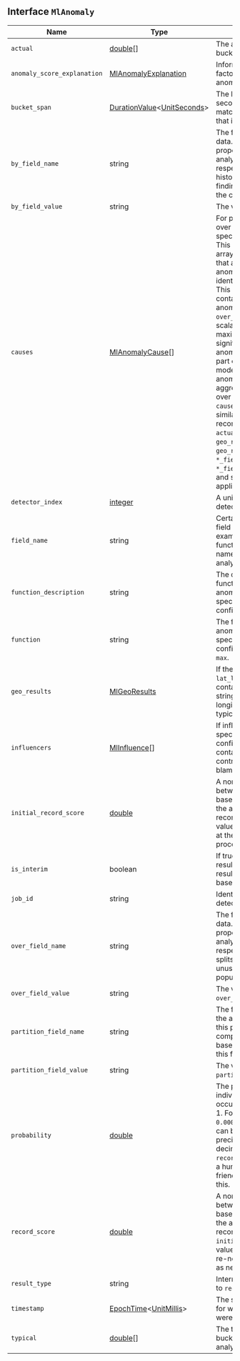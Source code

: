 ## Interface `MlAnomaly`

| Name | Type | Description |
| - | - | - |
| `actual` | [double](./double.md)[] | The actual value for the bucket. |
| `anomaly_score_explanation` | [MlAnomalyExplanation](./MlAnomalyExplanation.md) | Information about the factors impacting the initial anomaly score. |
| `bucket_span` | [DurationValue](./DurationValue.md)<[UnitSeconds](./UnitSeconds.md)> | The length of the bucket in seconds. This value matches the `bucket_span` that is specified in the job. |
| `by_field_name` | string | The field used to split the data. In particular, this property is used for analyzing the splits with respect to their own history. It is used for finding unusual values in the context of the split. |
| `by_field_value` | string | The value of `by_field_name`. |
| `causes` | [MlAnomalyCause](./MlAnomalyCause.md)[] | For population analysis, an over field must be specified in the detector. This property contains an array of anomaly records that are the causes for the anomaly that has been identified for the over field. This sub-resource contains the most anomalous records for the `over_field_name`. For scalability reasons, a maximum of the 10 most significant causes of the anomaly are returned. As part of the core analytical modeling, these low-level anomaly records are aggregated for their parent over field record. The `causes` resource contains similar elements to the record resource, namely `actual`, `typical`, `geo_results.actual_point`, `geo_results.typical_point`, `*_field_name` and `*_field_value`. Probability and scores are not applicable to causes. |
| `detector_index` | [integer](./integer.md) | A unique identifier for the detector. |
| `field_name` | string | Certain functions require a field to operate on, for example, `sum()`. For those functions, this value is the name of the field to be analyzed. |
| `function_description` | string | The description of the function in which the anomaly occurs, as specified in the detector configuration. |
| `function` | string | The function in which the anomaly occurs, as specified in the detector configuration. For example, `max`. |
| `geo_results` | [MlGeoResults](./MlGeoResults.md) | If the detector function is `lat_long`, this object contains comma delimited strings for the latitude and longitude of the actual and typical values. |
| `influencers` | [MlInfluence](./MlInfluence.md)[] | If influencers were specified in the detector configuration, this array contains influencers that contributed to or were to blame for an anomaly. |
| `initial_record_score` | [double](./double.md) | A normalized score between 0-100, which is based on the probability of the anomalousness of this record. This is the initial value that was calculated at the time the bucket was processed. |
| `is_interim` | boolean | If true, this is an interim result. In other words, the results are calculated based on partial input data. |
| `job_id` | string | Identifier for the anomaly detection job. |
| `over_field_name` | string | The field used to split the data. In particular, this property is used for analyzing the splits with respect to the history of all splits. It is used for finding unusual values in the population of all splits. |
| `over_field_value` | string | The value of `over_field_name`. |
| `partition_field_name` | string | The field used to segment the analysis. When you use this property, you have completely independent baselines for each value of this field. |
| `partition_field_value` | string | The value of `partition_field_name`. |
| `probability` | [double](./double.md) | The probability of the individual anomaly occurring, in the range 0 to 1. For example, `0.0000772031`. This value can be held to a high precision of over 300 decimal places, so the `record_score` is provided as a human-readable and friendly interpretation of this. |
| `record_score` | [double](./double.md) | A normalized score between 0-100, which is based on the probability of the anomalousness of this record. Unlike `initial_record_score`, this value will be updated by a re-normalization process as new data is analyzed. |
| `result_type` | string | Internal. This is always set to `record`. |
| `timestamp` | [EpochTime](./EpochTime.md)<[UnitMillis](./UnitMillis.md)> | The start time of the bucket for which these results were calculated. |
| `typical` | [double](./double.md)[] | The typical value for the bucket, according to analytical modeling. |

